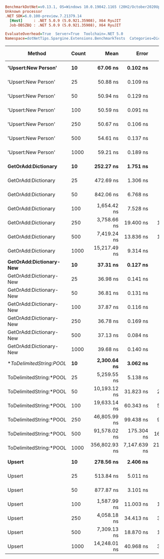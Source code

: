 ``` ini

BenchmarkDotNet=v0.13.1, OS=Windows 10.0.19042.1165 (20H2/October2020Update)
Unknown processor
.NET SDK=6.0.100-preview.7.21379.14
  [Host]     : .NET 5.0.9 (5.0.921.35908), X64 RyuJIT
  Job-DBSZBQ : .NET 5.0.9 (5.0.921.35908), X64 RyuJIT

EvaluateOverhead=True  Server=True  Toolchain=.NET 5.0  
Namespace=dotNetTips.Spargine.Extensions.BenchmarkTests  Categories=DictionaryExtensions  

```
|                  Method | Count |          Mean |        Error |        StdDev |       StdErr |           Min |            Q1 |        Median |            Q3 |           Max |         Op/s | CI99.9% Margin | Iterations | Kurtosis | MValue | Skewness | Rank | LogicalGroup | Baseline | Code Size |   Gen 0 |   Gen 1 |   Gen 2 | Allocated |
|------------------------ |------ |--------------:|-------------:|--------------:|-------------:|--------------:|--------------:|--------------:|--------------:|--------------:|-------------:|---------------:|-----------:|---------:|-------:|---------:|-----:|------------- |--------- |----------:|--------:|--------:|--------:|----------:|
|     **&#39;Upsert:New Person&#39;** |    **10** |      **67.06 ns** |     **0.102 ns** |      **0.096 ns** |     **0.025 ns** |      **66.93 ns** |      **66.99 ns** |      **67.06 ns** |      **67.14 ns** |      **67.24 ns** | **14,911,917.4** |      **0.1023 ns** |      **15.00** |    **1.715** |  **2.000** |   **0.2075** |    **7** |            ***** |       **No** |     **232 B** |       **-** |       **-** |       **-** |         **-** |
|     &#39;Upsert:New Person&#39; |    25 |      50.88 ns |     0.109 ns |      0.096 ns |     0.026 ns |      50.67 ns |      50.88 ns |      50.91 ns |      50.93 ns |      50.99 ns | 19,654,225.5 |      0.1088 ns |      14.00 |    2.928 |  2.000 |  -1.1651 |    4 |            * |       No |     232 B |       - |       - |       - |         - |
|     &#39;Upsert:New Person&#39; |    50 |      50.94 ns |     0.129 ns |      0.121 ns |     0.031 ns |      50.78 ns |      50.82 ns |      50.97 ns |      51.03 ns |      51.15 ns | 19,631,410.6 |      0.1290 ns |      15.00 |    1.486 |  2.000 |  -0.0424 |    4 |            * |       No |     232 B |       - |       - |       - |         - |
|     &#39;Upsert:New Person&#39; |   100 |      50.59 ns |     0.091 ns |      0.085 ns |     0.022 ns |      50.40 ns |      50.58 ns |      50.60 ns |      50.65 ns |      50.73 ns | 19,764,885.1 |      0.0908 ns |      15.00 |    2.763 |  2.000 |  -0.6605 |    4 |            * |       No |     232 B |       - |       - |       - |         - |
|     &#39;Upsert:New Person&#39; |   250 |      50.67 ns |     0.106 ns |      0.088 ns |     0.024 ns |      50.45 ns |      50.64 ns |      50.66 ns |      50.71 ns |      50.82 ns | 19,734,591.0 |      0.1055 ns |      13.00 |    4.040 |  2.000 |  -0.8551 |    4 |            * |       No |     232 B |       - |       - |       - |         - |
|     &#39;Upsert:New Person&#39; |   500 |      54.61 ns |     0.137 ns |      0.129 ns |     0.033 ns |      54.45 ns |      54.53 ns |      54.59 ns |      54.68 ns |      54.85 ns | 18,309,990.9 |      0.1375 ns |      15.00 |    1.913 |  2.000 |   0.4567 |    5 |            * |       No |     232 B |       - |       - |       - |         - |
|     &#39;Upsert:New Person&#39; |  1000 |      59.21 ns |     0.189 ns |      0.177 ns |     0.046 ns |      58.92 ns |      59.11 ns |      59.16 ns |      59.31 ns |      59.50 ns | 16,888,515.8 |      0.1891 ns |      15.00 |    1.882 |  2.000 |   0.1160 |    6 |            * |       No |     232 B |       - |       - |       - |         - |
|     **GetOrAdd:Dictionary** |    **10** |     **252.27 ns** |     **1.751 ns** |      **1.638 ns** |     **0.423 ns** |     **247.86 ns** |     **251.94 ns** |     **253.02 ns** |     **253.19 ns** |     **253.65 ns** |  **3,963,951.0** |      **1.7512 ns** |      **15.00** |    **4.165** |  **2.000** |  **-1.5217** |    **8** |            ***** |       **No** |     **592 B** |  **0.0057** |       **-** |       **-** |      **56 B** |
|     GetOrAdd:Dictionary |    25 |     472.69 ns |     1.306 ns |      1.157 ns |     0.309 ns |     470.84 ns |     472.08 ns |     472.16 ns |     473.51 ns |     474.62 ns |  2,115,573.2 |      1.3056 ns |      14.00 |    1.882 |  2.000 |   0.5288 |   10 |            * |       No |     592 B |  0.0057 |       - |       - |      56 B |
|     GetOrAdd:Dictionary |    50 |     842.06 ns |     6.768 ns |      6.330 ns |     1.635 ns |     829.22 ns |     838.99 ns |     845.09 ns |     845.29 ns |     849.66 ns |  1,187,560.8 |      6.7676 ns |      15.00 |    2.251 |  2.000 |  -0.7572 |   12 |            * |       No |     592 B |  0.0057 |       - |       - |      56 B |
|     GetOrAdd:Dictionary |   100 |   1,654.42 ns |     7.528 ns |      7.042 ns |     1.818 ns |   1,636.16 ns |   1,653.02 ns |   1,656.91 ns |   1,659.17 ns |   1,661.49 ns |    604,442.8 |      7.5280 ns |      15.00 |    3.587 |  2.000 |  -1.2291 |   15 |            * |       No |     592 B |  0.0057 |       - |       - |      56 B |
|     GetOrAdd:Dictionary |   250 |   3,758.66 ns |    19.400 ns |     17.198 ns |     4.596 ns |   3,715.23 ns |   3,761.97 ns |   3,764.27 ns |   3,766.30 ns |   3,775.82 ns |    266,052.6 |     19.4000 ns |      14.00 |    3.984 |  2.000 |  -1.5249 |   17 |            * |       No |     592 B |  0.0038 |       - |       - |      56 B |
|     GetOrAdd:Dictionary |   500 |   7,419.24 ns |    13.836 ns |     12.942 ns |     3.342 ns |   7,399.84 ns |   7,409.19 ns |   7,420.55 ns |   7,427.96 ns |   7,445.40 ns |    134,784.6 |     13.8359 ns |      15.00 |    2.077 |  2.000 |   0.1462 |   21 |            * |       No |     592 B |       - |       - |       - |      56 B |
|     GetOrAdd:Dictionary |  1000 |  15,217.49 ns |     9.314 ns |      7.778 ns |     2.157 ns |  15,204.04 ns |  15,211.09 ns |  15,219.00 ns |  15,223.33 ns |  15,227.68 ns |     65,713.9 |      9.3145 ns |      13.00 |    1.606 |  2.000 |  -0.3341 |   24 |            * |       No |     592 B |       - |       - |       - |      56 B |
| **GetOrAdd:Dictionary-New** |    **10** |      **37.31 ns** |     **0.127 ns** |      **0.113 ns** |     **0.030 ns** |      **37.08 ns** |      **37.26 ns** |      **37.29 ns** |      **37.35 ns** |      **37.53 ns** | **26,805,166.4** |      **0.1271 ns** |      **14.00** |    **2.628** |  **2.000** |   **0.0808** |    **1** |            ***** |       **No** |     **408 B** |       **-** |       **-** |       **-** |         **-** |
| GetOrAdd:Dictionary-New |    25 |      36.98 ns |     0.141 ns |      0.125 ns |     0.033 ns |      36.76 ns |      36.96 ns |      37.00 ns |      37.07 ns |      37.15 ns | 27,040,323.1 |      0.1410 ns |      14.00 |    1.994 |  2.000 |  -0.5490 |    1 |            * |       No |     408 B |       - |       - |       - |         - |
| GetOrAdd:Dictionary-New |    50 |      36.81 ns |     0.131 ns |      0.123 ns |     0.032 ns |      36.62 ns |      36.74 ns |      36.78 ns |      36.89 ns |      37.01 ns | 27,164,960.8 |      0.1310 ns |      15.00 |    1.815 |  2.000 |   0.4103 |    1 |            * |       No |     408 B |       - |       - |       - |         - |
| GetOrAdd:Dictionary-New |   100 |      37.87 ns |     0.116 ns |      0.109 ns |     0.028 ns |      37.63 ns |      37.84 ns |      37.88 ns |      37.94 ns |      38.03 ns | 26,404,579.3 |      0.1163 ns |      15.00 |    2.721 |  2.000 |  -0.7211 |    2 |            * |       No |     408 B |       - |       - |       - |         - |
| GetOrAdd:Dictionary-New |   250 |      36.78 ns |     0.169 ns |      0.158 ns |     0.041 ns |      36.53 ns |      36.65 ns |      36.80 ns |      36.88 ns |      37.11 ns | 27,187,226.7 |      0.1687 ns |      15.00 |    2.194 |  2.000 |   0.1709 |    1 |            * |       No |     408 B |       - |       - |       - |         - |
| GetOrAdd:Dictionary-New |   500 |      37.13 ns |     0.084 ns |      0.078 ns |     0.020 ns |      36.97 ns |      37.09 ns |      37.13 ns |      37.17 ns |      37.27 ns | 26,931,585.9 |      0.0837 ns |      15.00 |    2.399 |  2.000 |  -0.0027 |    1 |            * |       No |     408 B |       - |       - |       - |         - |
| GetOrAdd:Dictionary-New |  1000 |      39.68 ns |     0.140 ns |      0.124 ns |     0.033 ns |      39.45 ns |      39.60 ns |      39.66 ns |      39.77 ns |      39.91 ns | 25,200,439.8 |      0.1396 ns |      14.00 |    2.103 |  2.000 |   0.0049 |    3 |            * |       No |     408 B |       - |       - |       - |         - |
| **ToDelimitedString:*POOL** |    **10** |   **2,300.64 ns** |     **3.062 ns** |      **2.715 ns** |     **0.726 ns** |   **2,296.32 ns** |   **2,298.93 ns** |   **2,300.84 ns** |   **2,302.02 ns** |   **2,305.83 ns** |    **434,661.6** |      **3.0623 ns** |      **14.00** |    **2.110** |  **2.000** |   **0.0513** |   **16** |            ***** |       **No** |     **565 B** |  **0.6294** |       **-** |       **-** |   **5,736 B** |
| ToDelimitedString:*POOL |    25 |   5,259.55 ns |     5.138 ns |      4.290 ns |     1.190 ns |   5,253.06 ns |   5,255.00 ns |   5,260.65 ns |   5,262.13 ns |   5,266.30 ns |    190,130.4 |      5.1376 ns |      13.00 |    1.635 |  2.000 |  -0.2672 |   19 |            * |       No |     565 B |  1.4954 |  0.0153 |       - |  12,656 B |
| ToDelimitedString:*POOL |    50 |  10,193.12 ns |    31.823 ns |     28.210 ns |     7.540 ns |  10,150.96 ns |  10,165.40 ns |  10,201.01 ns |  10,210.36 ns |  10,238.38 ns |     98,105.4 |     31.8232 ns |      14.00 |    1.651 |  2.000 |  -0.2092 |   22 |            * |       No |     565 B |  2.7008 |  0.0610 |       - |  24,856 B |
| ToDelimitedString:*POOL |   100 |  19,633.14 ns |    60.343 ns |     53.493 ns |    14.297 ns |  19,560.12 ns |  19,600.94 ns |  19,630.20 ns |  19,662.22 ns |  19,740.46 ns |     50,934.3 |     60.3433 ns |      14.00 |    2.111 |  2.000 |   0.3871 |   25 |            * |       No |     565 B |  5.3406 |  0.2136 |       - |  49,176 B |
| ToDelimitedString:*POOL |   250 |  46,805.99 ns |    99.438 ns |     93.014 ns |    24.016 ns |  46,651.72 ns |  46,758.83 ns |  46,796.47 ns |  46,870.78 ns |  46,986.55 ns |     21,364.8 |     99.4376 ns |      15.00 |    2.218 |  2.000 |   0.1126 |   26 |            * |       No |     565 B | 13.9771 |  1.7700 |       - | 128,720 B |
| ToDelimitedString:*POOL |   500 |  91,578.02 ns |   175.304 ns |    163.980 ns |    42.339 ns |  91,323.06 ns |  91,488.67 ns |  91,560.84 ns |  91,692.71 ns |  91,840.97 ns |     10,919.7 |    175.3040 ns |      15.00 |    1.820 |  2.000 |   0.0922 |   27 |            * |       No |     565 B | 26.4893 |  4.8828 |       - | 239,864 B |
| ToDelimitedString:*POOL |  1000 | 356,802.93 ns | 7,147.639 ns | 21,074.976 ns | 2,107.498 ns | 306,886.30 ns | 342,310.12 ns | 355,837.52 ns | 370,734.01 ns | 404,288.99 ns |      2,802.7 |  7,147.6394 ns |     100.00 |    2.570 |  2.000 |   0.0097 |   28 |            * |       No |     565 B | 49.8047 | 23.4375 | 13.1836 | 462,173 B |
|                  **Upsert** |    **10** |     **278.56 ns** |     **2.406 ns** |      **2.250 ns** |     **0.581 ns** |     **273.10 ns** |     **278.22 ns** |     **278.98 ns** |     **279.94 ns** |     **281.56 ns** |  **3,589,855.6** |      **2.4058 ns** |      **15.00** |    **3.484** |  **2.000** |  **-1.1343** |    **9** |            ***** |       **No** |     **411 B** |  **0.0062** |       **-** |       **-** |      **56 B** |
|                  Upsert |    25 |     513.84 ns |     5.011 ns |      4.688 ns |     1.210 ns |     504.27 ns |     510.09 ns |     515.48 ns |     517.12 ns |     521.51 ns |  1,946,144.2 |      5.0115 ns |      15.00 |    2.095 |  2.000 |  -0.4586 |   11 |            * |       No |     411 B |  0.0057 |       - |       - |      56 B |
|                  Upsert |    50 |     877.87 ns |     3.101 ns |      2.901 ns |     0.749 ns |     871.65 ns |     876.71 ns |     879.05 ns |     879.25 ns |     882.21 ns |  1,139,114.9 |      3.1013 ns |      15.00 |    2.451 |  2.000 |  -0.5001 |   13 |            * |       No |     411 B |  0.0057 |       - |       - |      56 B |
|                  Upsert |   100 |   1,587.99 ns |    11.003 ns |     10.292 ns |     2.657 ns |   1,572.19 ns |   1,578.85 ns |   1,594.38 ns |   1,595.67 ns |   1,601.59 ns |    629,728.1 |     11.0032 ns |      15.00 |    1.327 |  2.000 |  -0.2815 |   14 |            * |       No |     411 B |  0.0057 |       - |       - |      56 B |
|                  Upsert |   250 |   4,058.18 ns |    34.413 ns |     32.190 ns |     8.311 ns |   3,979.73 ns |   4,058.08 ns |   4,071.24 ns |   4,078.11 ns |   4,082.30 ns |    246,415.6 |     34.4131 ns |      15.00 |    4.032 |  2.000 |  -1.5658 |   18 |            * |       No |     411 B |       - |       - |       - |      56 B |
|                  Upsert |   500 |   7,309.13 ns |    18.870 ns |     15.757 ns |     4.370 ns |   7,283.68 ns |   7,292.14 ns |   7,314.95 ns |   7,316.06 ns |   7,327.16 ns |    136,815.1 |     18.8696 ns |      13.00 |    1.580 |  2.000 |  -0.5173 |   20 |            * |       No |     411 B |       - |       - |       - |      56 B |
|                  Upsert |  1000 |  14,248.01 ns |    40.968 ns |     38.321 ns |     9.894 ns |  14,180.64 ns |  14,228.34 ns |  14,251.22 ns |  14,277.03 ns |  14,304.44 ns |     70,185.2 |     40.9675 ns |      15.00 |    1.754 |  2.000 |  -0.1949 |   23 |            * |       No |     411 B |       - |       - |       - |      56 B |
